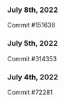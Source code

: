 ### July 8th, 2022

Commit #151638

### July 5th, 2022

Commit #314353


### July 4th, 2022

Commit #72281
